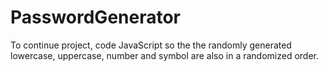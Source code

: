 # PasswordGenerator
To continue project, code JavaScript so the the randomly generated lowercase, uppercase, number and symbol are also in a randomized order.
